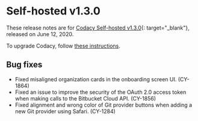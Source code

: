 # Self-hosted v1.3.0

These release notes are for [Codacy Self-hosted v1.3.0](https://github.com/codacy/chart/releases/tag/1.3.0){: target="_blank"}, released on June 12, 2020.

To upgrade Codacy, follow [these instructions](/chart/maintenance/upgrade/).

## Bug fixes

-   Fixed misaligned organization cards in the onboarding screen UI. (CY-1864)
-   Fixed an issue to improve the security of the OAuth 2.0 access token when making calls to the Bitbucket Cloud API. (CY-1856)
-   Fixed alignment and wrong color of Git provider buttons when adding a new Git provider using Safari. (CY-1284)
